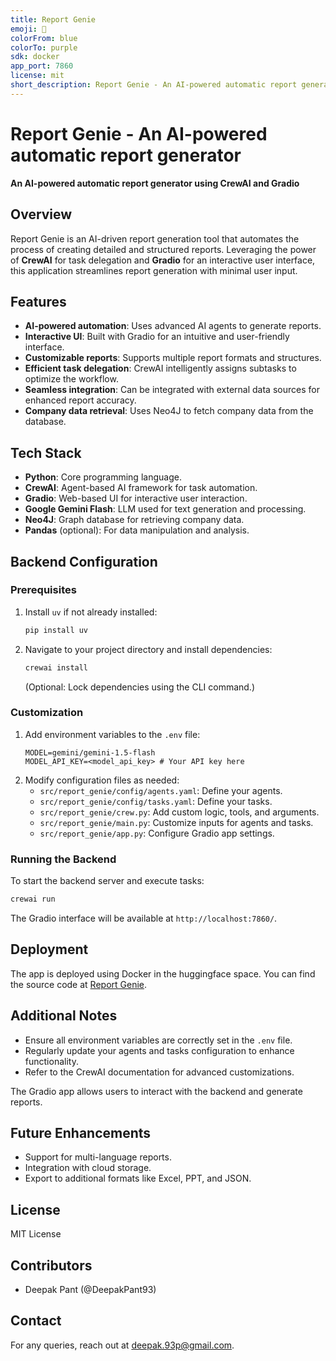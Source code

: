 ```yaml
---
title: Report Genie
emoji: 📄
colorFrom: blue
colorTo: purple
sdk: docker
app_port: 7860
license: mit
short_description: Report Genie - An AI-powered automatic report generator
---
```


# Report Genie - An AI-powered automatic report generator

**An AI-powered automatic report generator using CrewAI and Gradio**

## Overview
Report Genie is an AI-driven report generation tool that automates the process of creating detailed and structured reports. Leveraging the power of **CrewAI** for task delegation and **Gradio** for an interactive user interface, this application streamlines report generation with minimal user input.

## Features
- **AI-powered automation**: Uses advanced AI agents to generate reports.
- **Interactive UI**: Built with Gradio for an intuitive and user-friendly interface.
- **Customizable reports**: Supports multiple report formats and structures.
- **Efficient task delegation**: CrewAI intelligently assigns subtasks to optimize the workflow.
- **Seamless integration**: Can be integrated with external data sources for enhanced report accuracy.
- **Company data retrieval**: Uses Neo4J to fetch company data from the database.

## Tech Stack
- **Python**: Core programming language.
- **CrewAI**: Agent-based AI framework for task automation.
- **Gradio**: Web-based UI for interactive user interaction.
- **Google Gemini Flash**: LLM used for text generation and processing.
- **Neo4J**: Graph database for retrieving company data.
- **Pandas** (optional): For data manipulation and analysis.

## Backend Configuration

### Prerequisites
1. Install `uv` if not already installed:
   ```bash
   pip install uv
   ```
2. Navigate to your project directory and install dependencies:
   ```bash
   crewai install
   ```
   (Optional: Lock dependencies using the CLI command.)

### Customization
1. Add environment variables to the `.env` file:
   ```plaintext
   MODEL=gemini/gemini-1.5-flash
   MODEL_API_KEY=<model_api_key> # Your API key here
   ```
2. Modify configuration files as needed:
   - `src/report_genie/config/agents.yaml`: Define your agents.
   - `src/report_genie/config/tasks.yaml`: Define your tasks.
   - `src/report_genie/crew.py`: Add custom logic, tools, and arguments.
   - `src/report_genie/main.py`: Customize inputs for agents and tasks.
   - `src/report_genie/app.py`: Configure Gradio app settings.

### Running the Backend
To start the backend server and execute tasks:
```bash
crewai run
```
The Gradio interface will be available at `http://localhost:7860/`.

## Deployment
The app is deployed using Docker in the huggingface space. You can find the source code at [Report Genie](https://huggingface.co/spaces/deepakpant/report-genie).

## Additional Notes
- Ensure all environment variables are correctly set in the `.env` file.
- Regularly update your agents and tasks configuration to enhance functionality.
- Refer to the CrewAI documentation for advanced customizations.


The Gradio app allows users to interact with the backend and generate reports.

## Future Enhancements
- Support for multi-language reports.
- Integration with cloud storage.
- Export to additional formats like Excel, PPT, and JSON.

## License
MIT License

## Contributors
- Deepak Pant (@DeepakPant93)

## Contact
For any queries, reach out at [deepak.93p@gmail.com](mailto:deepak.93p@gmail.com).